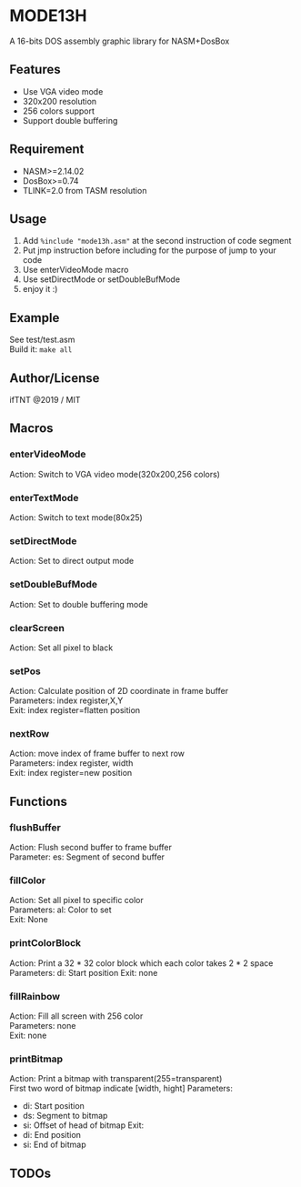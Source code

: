 MODE13H
====
A 16-bits DOS assembly graphic library for NASM+DosBox

## Features
- Use VGA video mode
- 320x200 resolution
- 256 colors support
- Support double buffering

## Requirement
- NASM>=2.14.02
- DosBox>=0.74
- TLINK=2.0 from TASM
resolution
## Usage
1. Add `%include "mode13h.asm"` at the second instruction of code segment
2. Put jmp instruction before including for the purpose of jump to your code
3. Use enterVideoMode macro
4. Use setDirectMode or setDoubleBufMode
5. enjoy it :)

## Example
See test/test.asm  
Build it: `make all`

## Author/License
ifTNT @2019 / MIT

## Macros
### enterVideoMode
Action: Switch to VGA video mode(320x200,256 colors)

### enterTextMode
Action: Switch to text mode(80x25)

### setDirectMode
Action: Set to direct output mode  

### setDoubleBufMode
Action: Set to double buffering mode  

### clearScreen
Action: Set all pixel to black

### setPos
Action: Calculate position of 2D coordinate in frame buffer  
Parameters: index register,X,Y  
Exit: index register=flatten position

### nextRow
Action: move index of frame buffer to next row  
Parameters: index register, width  
Exit: index register=new position

## Functions
### flushBuffer
Action: Flush second buffer to frame buffer  
Parameter: es: Segment of second buffer

### fillColor
Action: Set all pixel to specific color  
Parameters: al: Color to set  
Exit: None

### printColorBlock
Action: Print a 32 * 32 color block which each color takes 2 * 2 space  
Parameters: di: Start position
Exit: none

### fillRainbow
Action: Fill all screen with 256 color  
Parameters: none  
Exit: none

### printBitmap
Action: Print a bitmap with transparent(255=transparent)  
        First two word of bitmap indicate [width, hight]
Parameters:
- di: Start position
- ds: Segment to bitmap
- si: Offset of head of bitmap
Exit:
- di: End position
- si: End of bitmap

## TODOs